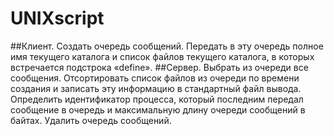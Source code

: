 # UNIXscript

##Клиент.
Создать очередь сообщений. Передать в эту очередь полное имя текущего каталога  и список файлов текущего каталога, в которых встречается подстрока «define». 
##Сервер.
Выбрать из очереди все сообщения. Отсортировать список файлов из очереди по времени создания и записать эту информацию в стандартный файл вывода. Определить идентификатор процесса, который последним передал сообщение в очередь  и максимальную длину очереди сообщений в байтах. Удалить очередь сообщений.
